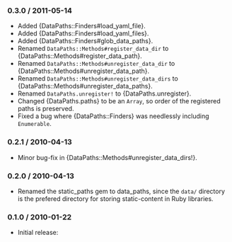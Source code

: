 ### 0.3.0 / 2011-05-14

* Added {DataPaths::Finders#load_yaml_file}.
* Added {DataPaths::Finders#load_yaml_files}.
* Added {DataPaths::Finders#glob_data_paths}.
* Renamed `DataPaths::Methods#register_data_dir` to
  {DataPaths::Methods#register_data_path}.
* Renamed `DataPaths::Methods#unregister_data_dir` to
  {DataPaths::Methods#unregister_data_path}.
* Renamed `DataPaths::Methods#unregister_data_dirs` to
  {DataPaths::Methods#unregister_data_paths}.
* Renamed `DataPaths.unregister!` to {DataPaths.unregister}.
* Changed {DataPaths.paths} to be an `Array`, so order of the registered
  paths is preserved.
* Fixed a bug where {DataPaths::Finders} was needlessly including
  `Enumerable`.

### 0.2.1 / 2010-04-13

* Minor bug-fix in {DataPaths::Methods#unregister_data_dirs!}.

### 0.2.0 / 2010-04-13

* Renamed the static_paths gem to data_paths, since the `data/` directory
  is the prefered directory for storing static-content in Ruby libraries.

### 0.1.0 / 2010-01-22

* Initial release:

